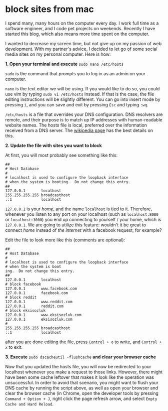 # block sites from mac

I spend many, many hours on the computer every day. I work full time as a software engineer, and I code pet projects on weekends. Recently I have started this blog, which also means more time spent on the computer. 

I wanted to decrease my screen time, but not give up on my passion of web development. With my partner's advice, I decided to let go of some social media sites on my personal computer. Here is how:

**1. Open your terminal and execute** ```sudo nano /etc/hosts```

```sudo``` is the command that prompts you to log in as an admin on your computer. 

```nano``` is the text editor we will be using. If you would like to do so, you could use vim by typing ```sudo vi /etc/hosts``` instead. If that is the case, the file editing instructions will be slightly different. You can go into insert mode by pressing ```i```, and you can save and exit by pressing ```Esc``` and typing ```:wq```.

```/etc/hosts``` is a file that overrides your DNS configuration. DNS resolvers are remote, and their purpose is to match up IP addresses with human-readable website names. The hosts file is local, preferred over the information received from a DNS server. The [wikipedia page](https://en.wikipedia.org/wiki/Hosts_(file)) has the best details on this.

**2. Update the file with sites you want to block**

At first, you will most probably see something like this:

```
##
# Host Database
#
# localhost is used to configure the loopback interface
# when the system is booting.  Do not change this entry.
##
127.0.0.1       localhost
255.255.255.255 broadcasthost
::1             localhost
```

```127.0.0.1``` is your *home*, and the name ```localhost``` is tied to it. Therefore, whenever you listen to any port on your localhost (such as ```localhost:8080``` or ```localhost:3000```) you end up connecting to yourself / your home, which is ```127.0.0.1```. We are going to utilize this feature: wouldn't it be great to connect *home* instead of *the internet* with a facebook request, for example?

Edit the file to look more like this (comments are optional): 

```
##
# Host Database
#
# localhost is used to configure the loopback interface
# when the system is boot
ing.  Do not change this entry.
##
127.0.0.1       localhost
# block facebook
127.0.0.1       www.facebook.com
127.0.0.1       facebook.com
# block reddit
127.0.0.1       www.reddit.com
127.0.0.1       reddit.com
# block eksisozluk
127.0.0.1       www.eksisozluk.com
127.0.0.1       eksisozluk.com
#
255.255.255.255 broadcasthost
::1             localhost
```

after you are done editing the file, press ```Control + o``` to write, and ```Control + x``` to exit. 

**3. Execute** ```sudo dscacheutil -flushcache``` **and clear your browser cache**

Now that you updated the hosts file, you will now be redirected to your localhost whenever you make a request to those links. However, there might have been some cache leftover that makes it look like the operation was unsuccessful. In order to avoid that scenario, you might want to flush your DNS cache by running the script above, as well as open your browser and clear the browser cache (in Chrome, open the developer tools by pressing ```Command + Option + J```, right click the page refresh arrow, and select ```Empty Cache and Hard Reload```.


